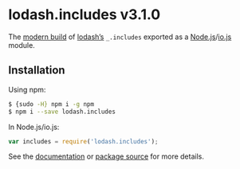 # lodash.includes v3.1.0

The [modern build](https://github.com/lodash/lodash/wiki/Build-Differences) of [lodash’s](https://lodash.com/) `_.includes` exported as a [Node.js](http://nodejs.org/)/[io.js](https://iojs.org/) module.

## Installation

Using npm:

```bash
$ {sudo -H} npm i -g npm
$ npm i --save lodash.includes
```

In Node.js/io.js:

```js
var includes = require('lodash.includes');
```

See the [documentation](https://lodash.com/docs#includes) or [package source](https://github.com/lodash/lodash/blob/3.1.0-npm-packages/lodash.includes) for more details.
